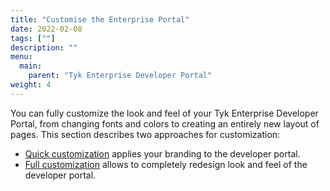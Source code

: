 ```yaml
---
title: "Customise the Enterprise Portal"
date: 2022-02-08
tags: [""]
description: ""
menu:
  main:
    parent: "Tyk Enterprise Developer Portal"
weight: 4
---
```


You can fully customize the look and feel of your Tyk Enterprise Developer Portal, from changing fonts and colors to creating an entirely new layout of pages. This section describes two approaches for customization:
*   [Quick customization](/docs/tyk-stack/tyk-developer-portal/enterprise-developer-portal/customise-enterprise-portal/quick-customisation/) applies your branding to the developer portal.
*   [Full customization](/tyk-stack/tyk-developer-portal/enterprise-developer-portal/customise-enterprise-portal/full-customisation/) allows to completely redesign look and feel of the developer portal.
